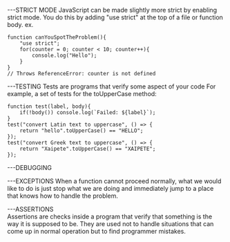 ---STRICT MODE
JavaScript can be made slightly more strict by enabling strict mode. You do this by adding "use strict" at the top of a file or function body.
ex.

    function canYouSpotTheProblem(){
        "use strict";
        for(counter = 0; counter < 10; counter++){
            console.log("Hello");
        }
    }
    // Throws ReferenceError: counter is not defined

---TESTING
Tests are programs that verify some aspect of your code
For example, a set of tests for the toUpperCase method:

    function test(label, body){
        if(!body()) console.log(`Failed: ${label}`);
    }
    test("convert Latin text to uppercase", () => {
        return "hello".toUpperCase() == "HELLO";
    });
    test("convert Greek text to uppercase", () => {
        return "Xaipete".toUpperCase() == "XAIPETE";
    });

---DEBUGGING

---EXCEPTIONS
When a function cannot proceed normally, what we would like to do is just stop what we are doing and immediately jump to a place that knows how to handle the problem. 

---ASSERTIONS   
Assertions are checks inside a program that verify that something is the way it is supposed to be. They are used not to handle situations that can come up in normal operation but to find programmer mistakes.
